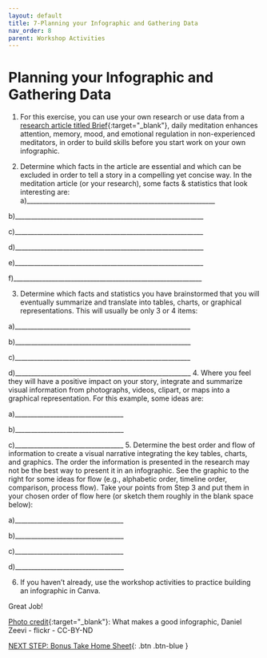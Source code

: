 ```yaml
---
layout: default
title: 7-Planning your Infographic and Gathering Data
nav_order: 8
parent: Workshop Activities
---
```

# Planning your Infographic and Gathering Data
1. For this exercise, you can use your own research or use data from a [research article titled Brief](bit.ly/dsc-infographic-meditate){:target="_blank"}, daily meditation enhances attention, memory, mood, and emotional regulation in non-experienced meditators, in order to build skills before you start work on your own infographic.


2. Determine which facts in the article are essential and which can be excluded in order to tell a story in a compelling yet concise way. In the meditation article (or your research), some facts & statistics that look interesting are:<br>
a)___________________________________________________________


b)___________________________________________________________

c)___________________________________________________________


d)___________________________________________________________


e)___________________________________________________________


f)___________________________________________________________

3. Determine which facts and statistics you have brainstormed that you will eventually summarize and translate into tables, charts, or graphical representations. This will usually be only 3 or 4 items:<br>

a)_______________________________________________________

b)_______________________________________________________

c)_______________________________________________________

d)_______________________________________________________ 
4. Where you feel they will have a positive impact on your story, integrate and summarize visual information from photographs, videos, clipart, or maps into a graphical representation. For this example, some ideas are:<br>

a)__________________________________

b)__________________________________

c)__________________________________
5. Determine the best order and flow of information to create a visual narrative integrating the key tables, charts, and graphics. The order the information is presented in the research may not be the best way to present it in an infographic. See the graphic to the right for some ideas for flow (e.g., alphabetic order, timeline order, comparison, process flow).  Take your points from Step 3 and put them in your chosen order of flow here (or sketch them roughly in the blank space below):<br>

a)__________________________________

b)__________________________________

c)__________________________________

d)__________________________________

6. If you haven’t already, use the workshop activities to practice building an infographic in Canva.

Great Job!

[Photo credit](https://www.flickr.com/photos/dashburst/8448339735/in/photolist-kee8qu-dSxX4V){:target="_blank"}: What makes a good infographic, Daniel Zeevi - flickr - CC-BY-ND

[NEXT STEP: Bonus Take Home Sheet](canva-bonus-sheet.html){: .btn .btn-blue }
